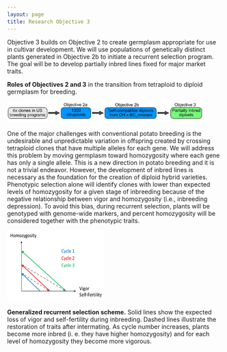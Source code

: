 ```yaml
---
layout: page
title: Research Objective 3
---
```

Objective 3 builds on Objective 2 to create germplasm appropriate for use in cultivar development. We will use populations of genetically distinct plants generated in Objective 2b to initiate a recurrent selection program. The goal will be to develop partially inbred lines fixed for major market traits.

**Roles of Objectives 2 and 3** in the transition from tetraploid to diploid germplasm for breeding.

![Objective3][picture]

One of the major challenges with conventional potato breeding is the undesirable and unpredictable variation in offspring created by crossing tetraploid clones that have multiple alleles for each gene. We will address this problem by moving germplasm toward homozygosity where each gene has only a single allele. This is a new direction in potato breeding and it is not a trivial endeavor. However, the development of inbred lines is necessary as the foundation for the creation of diploid hybrid varieties. Phenotypic selection alone will identify clones with lower than expected levels of homozygosity for a given stage of inbreeding because of the negative relationship between vigor and homozygosity (i.e., inbreeding depression). To avoid this bias, during recurrent selection, plants will be genotyped with genome-wide markers, and percent homozygosity will be considered together with the phenotypic traits.

![Objective3][graph]

**Generalized recurrent selection scheme.** Solid lines show the expected loss of vigor and self-fertility during inbreeding. Dashed lines illustrate the restoration of traits after intermating. As cycle number increases, plants become more inbred (i. e. they have higher homozygosity) and for each level of homozygosity they become more vigorous.



[picture]: /obj3.png
[graph]: /obj3(2).png
